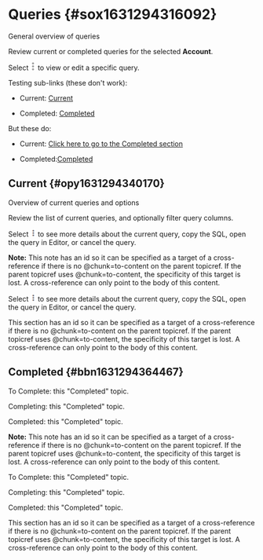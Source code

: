 # Queries {#sox1631294316092}

General overview of queries

Review current or completed queries for the selected **Account**.

Select ![""](Images/osi1486663214906.gif) to view or edit a specific query.

Testing sub-links (these don't work):

-   Current: [Current](sox1631294316092.md#)

-   Completed: [Completed](sox1631294316092.md#)


But these do:

-   Current: [Click here to go to the Completed section](#Current)

-   Completed:[Completed](#Completed)


## Current {#opy1631294340170}

Overview of current queries and options

Review the list of current queries, and optionally filter query columns.

Select ![img alt=“”](Images/ppy1633638332163.png) to see more details about the current query, copy the SQL, open the query in Editor, or cancel the query.

**Note:** This note has an id so it can be specified as a target of a cross-reference if there is no @chunk=to-content on the parent topicref. If the parent topicref uses @chunk=to-content, the specificity of this target is lost. A cross-reference can only point to the body of this content.

Select ![img alt=“”](Images/ppy1633638332163.png) to see more details about the current query, copy the SQL, open the query in Editor, or cancel the query.

This section has an id so it can be specified as a target of a cross-reference if there is no @chunk=to-content on the parent topicref. If the parent topicref uses @chunk=to-content, the specificity of this target is lost. A cross-reference can only point to the body of this content.

## Completed {#bbn1631294364467}

To Complete: this "Completed" topic.

Completing: this "Completed" topic.

Completed: this "Completed" topic.

**Note:** This note has an id so it can be specified as a target of a cross-reference if there is no @chunk=to-content on the parent topicref. If the parent topicref uses @chunk=to-content, the specificity of this target is lost. A cross-reference can only point to the body of this content.

To Complete: this "Completed" topic.

Completing: this "Completed" topic.

Completed: this "Completed" topic.

This section has an id so it can be specified as a target of a cross-reference if there is no @chunk=to-content on the parent topicref. If the parent topicref uses @chunk=to-content, the specificity of this target is lost. A cross-reference can only point to the body of this content.

